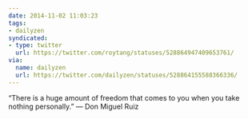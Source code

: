 ```yaml
---
date: 2014-11-02 11:03:23
tags:
- dailyzen
syndicated:
- type: twitter
  url: https://twitter.com/roytang/statuses/528864947409653761/
via:
  name: dailyzen
  url: https://twitter.com/dailyzen/statuses/528864155588366336/
---
```


“There is a huge amount of freedom that comes to you when you take nothing personally.” — Don Miguel Ruiz